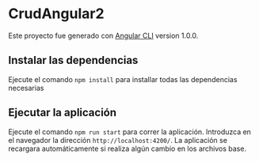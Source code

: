 # CrudAngular2

Este proyecto fue generado con [Angular CLI](https://github.com/angular/angular-cli) version 1.0.0.

## Instalar las dependencias

Ejecute el comando `npm install` para installar todas las dependencias necesarias 

## Ejecutar la aplicación

Ejecute el comando `npm run start` para correr la aplicación. Introduzca en el navegador la dirección `http://localhost:4200/`. La aplicación se recargara automáticamente si realiza algún cambio en los archivos base.


